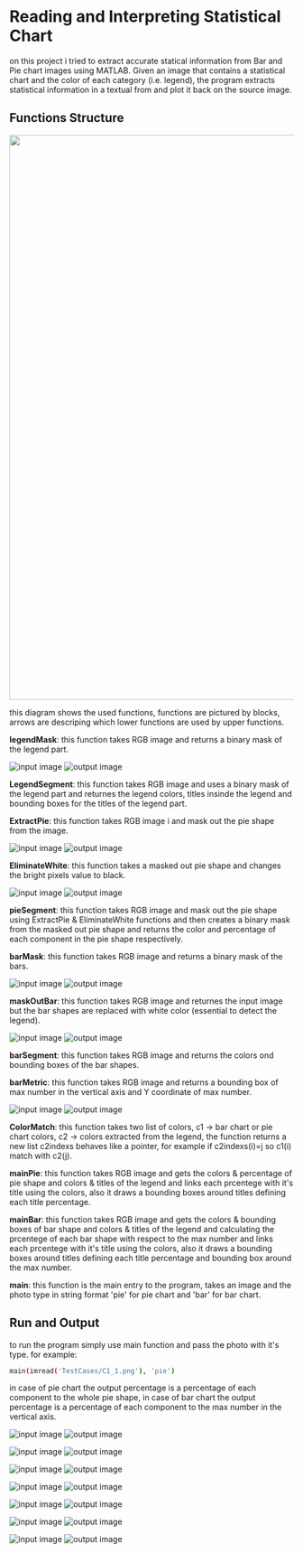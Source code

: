 # Reading and Interpreting Statistical Chart
on this project i tried to extract accurate statical information from Bar and Pie chart images using MATLAB.
Given an image that contains a statistical chart and the color of each category (i.e. legend), the program extracts statistical information in a textual from and plot it back on the source image.

## Functions Structure
<p align='center'>
	<img src="imgs/functions.jpg" width="1000">
</p>
this diagram shows the used functions, functions are pictured by blocks, arrows are descriping which lower functions are used by upper functions.

**legendMask**: this function takes RGB image and returns a binary mask of the legend part.
<p align='horizontal-center'>
	<img src="TestCases/C3_1.png" alt="input image">
	<img src="imgs/legendMask.png" alt="output image">
</p>

**LegendSegment**: this function takes RGB image and uses a binary mask of the legend part and returnes the legend colors, titles insinde the legend and bounding boxes for the titles of the legend part.

**ExtractPie**: this function takes RGB image i and mask out the pie shape from the image.
<p align='horizontal-center'>
	<img src="TestCases/C3_1.png" alt="input image">
	<img src="imgs/ExtractPie.png" alt="output image">
</p>

**EliminateWhite**: this function takes a masked out pie shape and changes the bright pixels value to black.
<p align='horizontal-center'>
	<img src="imgs/ExtractPie.png" alt="input image">
	<img src="imgs/EliminateWhite.png" alt="output image">
</p>

**pieSegment**: this function takes RGB image and mask out the pie shape using ExtractPie & EliminateWhite functions and then creates a binary mask from the masked out pie shape and returns the color and percentage of each component in the pie shape respectively.

**barMask**: this function takes RGB image and returns a binary mask of the bars.
<p align='horizontal-center'>
	<img src="TestCases/C2_1.png" alt="input image">
	<img src="imgs/barMask.png" alt="output image">
</p>

**maskOutBar**: this function takes RGB image and returnes the input image but the bar shapes are replaced with white color (essential to detect the legend).
<p align='horizontal-center'>
	<img src="TestCases/C2_1.png" alt="input image">
	<img src="imgs/maskOutBar.png" alt="output image">
</p>

**barSegment**: this function takes RGB image and returns the colors ond bounding boxes of the bar shapes.

**barMetric**: this function takes RGB image and returns a bounding box of max number in the vertical axis and Y coordinate of max number.
<p align='horizontal-center'>
	<img src="TestCases/C2_1.png" alt="input image">
	<img src="imgs/barMetric.png" alt="output image">
</p>

**ColorMatch**: this function takes two list of colors, c1 -> bar chart or pie chart colors, c2 -> colors extracted from the legend, the function returns a new list c2indexs behaves like a pointer, for example if c2indexs(i)=j so c1(i) match with c2(j).

**mainPie**: this function takes RGB image and gets the colors & percentage of pie shape and colors & titles of the legend and links each prcentege with it's title using the colors, also it draws a bounding boxes around titles defining each title percentage.

**mainBar**: this function takes RGB image and gets the colors & bounding boxes of bar shape and colors & titles of the legend and calculating the prcentege of each bar shape with respect to the max number and links each prcentege with it's title using the colors, also it draws a bounding boxes around titles defining each title percentage and bounding box around the max number.

**main**: this function is the main entry to the program, takes an image and the photo type in string format 'pie' for pie chart and 'bar' for bar chart.

## Run and Output
to run the program simply use main function and pass the photo with it's type.
for example:
```sh
main(imread('TestCases/C1_1.png'), 'pie')
```
in case of pie chart the output percentage is a percentage of each component to the whole pie shape, in case of bar chart the output percentage is a percentage of each component to the max number in the vertical axis.
<p align='horizontal-center'>
	<img src="TestCases/C1_1.png" alt="input image">
	<img src="output/pie2.jpg" alt="output image">
</p>
<p align='horizontal-center'>
	<img src="TestCases/C1_2.JPG" alt="input image">
	<img src="output/pie4.jpg" alt="output image">
</p>
<p align='horizontal-center'>
	<img src="TestCases/C2_1.png" alt="input image">
	<img src="output/bar1.jpg" alt="output image">
</p>
<p align='horizontal-center'>
	<img src="TestCases/C3_1.png" alt="input image">
	<img src="output/pie1.jpg" alt="output image">
</p>
<p align='horizontal-center'>
	<img src="TestCases/C3_2.JPG" alt="input image">
	<img src="output/pie3.jpg" alt="output image">
</p>
<p align='horizontal-center'>
	<img src="TestCases/C4_1.jpg" alt="input image">
	<img src="output/bar3.jpg" alt="output image">
</p>
<p align='horizontal-center'>
	<img src="TestCases/C4_2.png" alt="input image">
	<img src="output/bar4.jpg" alt="output image">
</p>